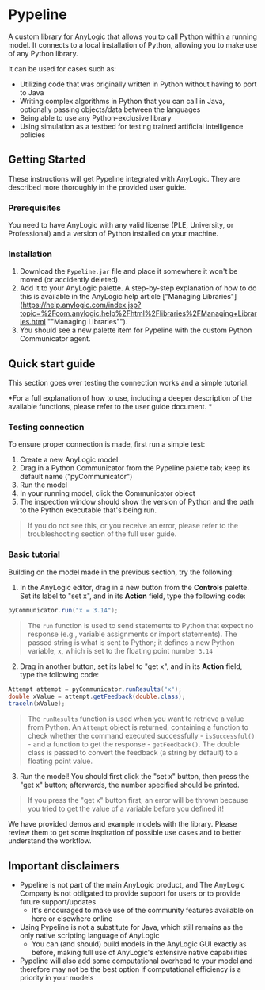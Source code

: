 # Pypeline
A custom library for AnyLogic that allows you to call Python within a running model. It connects to a local installation of Python, allowing you to make use of any Python library.

It can be used for cases such as:
* Utilizing code that was originally written in Python without having to port to Java
* Writing complex algorithms in Python that you can call in Java, optionally passing objects/data between the languages
* Being able to use any Python-exclusive library
* Using simulation as a testbed for testing trained artificial intelligence policies

## Getting Started
These instructions will get Pypeline integrated with AnyLogic. They are described more thoroughly in the provided user guide.

### Prerequisites
You need to have AnyLogic with any valid license (PLE, University, or Professional) and a version of Python installed on your machine.

### Installation

1. Download the `Pypeline.jar` file and place it somewhere it won't be moved (or accidently deleted).
2. Add it to your AnyLogic palette. A step-by-step explanation of how to do this is available in the AnyLogic help article ["Managing Libraries"](https://help.anylogic.com/index.jsp?topic=%2Fcom.anylogic.help%2Fhtml%2Flibraries%2FManaging+Libraries.html ""Managing Libraries""). 
3. You should see a new palette item for Pypeline with the custom Python Communicator agent.

## Quick start guide
This section goes over testing the connection works and a simple tutorial.

*For a full explanation of how to use, including a deeper description of the available functions, please refer to the user guide document. *

### Testing connection
To ensure proper connection is made, first run a simple test:
1. Create a new AnyLogic model
2. Drag in a Python Communicator from the Pypeline palette tab; keep its default name ("pyCommunicator")
3. Run the model
  1. In your running model, click the Communicator object
  2. The inspection window should show the version of Python and the path to the Python executable that's being run. 
> If you do not see this, or you receive an error, please refer to the troubleshooting section of the full user guide.

### Basic tutorial
Building on the model made in the previous section, try the following:
1. In the AnyLogic editor, drag in a new button from the **Controls** palette.  Set its label to "set x", and in its **Action** field, type the following code:
```java
pyCommunicator.run("x = 3.14");
```
> The `run` function is used to send statements to Python that expect no response (e.g., variable assignments or import statements).
> The passed string is what is sent to Python; it defines a new Python variable, `x`, which is set to the floating point number `3.14`

2. Drag in another button, set its label to "get x", and in its **Action** field, type the following code:
```java
Attempt attempt = pyCommunicator.runResults("x");
double xValue = attempt.getFeedback(double.class);
traceln(xValue);
```
> The `runResults` function is used when you want to retrieve a value from Python.
> An `Attempt` object is returned, containing a function to check whether the command executed successfully - `isSuccessful()` - and a function to get the response - `getFeedback()`.
> The double class is passed to convert the feedback (a string by default) to a floating point value.

3. Run the model! You should first click the "set x" button, then press the "get x" button; afterwards, the number specified should be printed.

  > If you press the "get x" button first, an error will be thrown because you tried to get the value of a variable before you defined it!

We have provided demos and example models with the library. Please review them to get some inspiration of possible use cases and to better understand the workflow.

## Important disclaimers
* Pypeline is not part of the main AnyLogic product, and The AnyLogic Company is not obligated to provide support for users or to provide future support/updates
  * It's encouraged to make use of the community features available on here or elsewhere online
* Using Pypeline is not a substitute for Java, which still remains as the only native scripting language of AnyLogic
  * You can (and should) build models in the AnyLogic GUI exactly as before, making full use of AnyLogic's extensive native capabilities
* Pypeline will also add some computational overhead to your model and therefore may not be the best option if computational efficiency is a priority in your models



